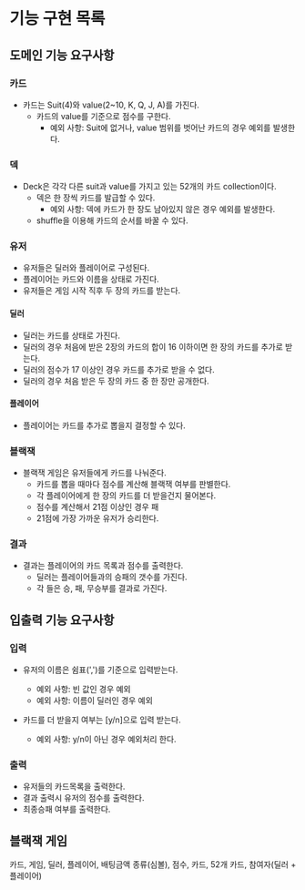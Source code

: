 # 기능 구현 목록

## 도메인 기능 요구사항

### 카드

- 카드는 Suit(4)와 value(2~10, K, Q, J, A)를 가진다.
    - 카드의 value를 기준으로 점수를 구한다.
        - 예외 사항: Suit에 없거나, value 범위를 벗어난 카드의 경우 예외를 발생한다.

### 덱

- Deck은 각각 다른 suit과 value를 가지고 있는 52개의 카드 collection이다.
    - 덱은 한 장씩 카드를 발급할 수 있다.
        - 예외 사항: 덱에 카드가 한 장도 남아있지 않은 경우 예외를 발생한다.
    - shuffle을 이용해 카드의 순서를 바꿀 수 있다.

### 유저

- 유저들은 딜러와 플레이어로 구성된다.
- 플레이어는 카드와 이름을 상태로 가진다.
- 유저들은 게임 시작 직후 두 장의 카드를 받는다.

#### 딜러

- 딜러는 카드를 상태로 가진다.
- 딜러의 경우 처음에 받은 2장의 카드의 합이 16 이하이면 한 장의 카드를 추가로 받는다.
- 딜러의 점수가 17 이상인 경우 카드를 추가로 받을 수 없다.
- 딜러의 경우 처음 받은 두 장의 카드 중 한 장만 공개한다.

#### 플레이어

- 플레이어는 카드를 추가로 뽑을지 결정할 수 있다.

### 블랙잭

- 블랙잭 게임은 유저들에게 카드를 나눠준다.
    - 카드를 뽑을 때마다 점수를 계산해 블랙잭 여부를 판별한다.
    - 각 플레이어에게 한 장의 카드를 더 받을건지 물어본다.
    - 점수를 계산해서 21점 이상인 경우 패
    - 21점에 가장 가까운 유저가 승리한다.

### 결과

- 결과는 플레이어의 카드 목록과 점수를 출력한다.
    - 딜러는 플레이어들과의 승패의 갯수를 가진다.
    - 각 들은 승, 패, 무승부를 결과로 가진다.

## 입출력 기능 요구사항

### 입력

- 유저의 이름은 쉼표(',')를 기준으로 입력받는다.
    - 예외 사항: 빈 값인 경우 예외
    - 예외 사항: 이름이 딜러인 경우 예외

- 카드를 더 받을지 여부는 [y/n]으로 입력 받는다.
    - 예외 사항: y/n이 아닌 경우 예외처리 한다.

### 출력

- 유저들의 카드목록을 출력한다.
- 결과 출력시 유저의 점수를 출력한다.
- 최종승패 여부를 출력한다.

## 블랙잭 게임

카드, 게임, 딜러, 플레이어, 배팅금액 종류(심볼), 점수, 카드, 52개 카드, 참여자(딜러 + 플레이어)
